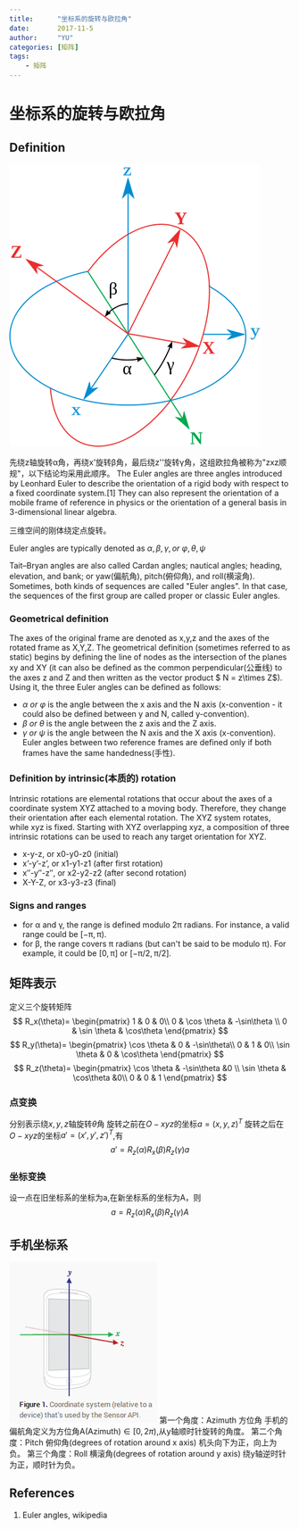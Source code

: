 ```yaml
---
title:      "坐标系的旋转与欧拉角"
date:       2017-11-5
author:     "YU"
categories: [矩阵]
tags:
    - 矩阵
--- 
```


# 坐标系的旋转与欧拉角

## Definition

![欧拉角](/images/450px-Eulerangles.svg.png)

先绕z轴旋转α角，再绕x'旋转β角，最后绕z''旋转γ角，这组欧拉角被称为"zxz顺规"，以下结论均采用此顺序。
The Euler angles are three angles introduced by Leonhard Euler to describe the orientation of a rigid body with respect to a fixed coordinate system.[1] They can also represent the orientation of a mobile frame of reference in physics or the orientation of a general basis in 3-dimensional linear algebra.

三维空间的刚体绕定点旋转。

Euler angles are typically denoted as $\alpha,\beta,\gamma,or\ \varphi,\theta,\psi$

Tait–Bryan angles are also called Cardan angles; nautical angles; heading, elevation, and bank; or yaw(偏航角), pitch(俯仰角), and roll(横滚角). Sometimes, both kinds of sequences are called "Euler angles". In that case, the sequences of the first group are called proper or classic Euler angles.

### Geometrical definition

The axes of the original frame are denoted as x,y,z and the axes of the rotated frame as X,Y,Z. The geometrical definition (sometimes referred to as static) begins by defining the line of nodes as the intersection of the planes xy and XY (it can also be defined as the common perpendicular(公垂线) to the axes z and Z and then written as the vector product $ N = z\times Z$). Using it, the three Euler angles can be defined as follows:

*  $\alpha\ or\ \varphi$ is the angle between the x axis and the N axis (x-convention - it could also be defined between y and N, called y-convention).
* $\beta\ or\ \theta$ is the angle between the z axis and the Z axis.
* $\gamma\ or\ \psi$ is the angle between the N axis and the X axis (x-convention).
Euler angles between two reference frames are defined only if both frames have the same handedness(手性).

### Definition by intrinsic(本质的) rotation

Intrinsic rotations are elemental rotations that occur about the axes of a coordinate system XYZ attached to a moving body. Therefore, they change their orientation after each elemental rotation. The XYZ system rotates, while xyz is fixed. Starting with XYZ overlapping xyz, a composition of three intrinsic rotations can be used to reach any target orientation for XYZ.

* x-y-z, or x0-y0-z0 (initial)
* x’-y’-z’, or x1-y1-z1 (after first rotation)
* x″-y″-z″, or x2-y2-z2 (after second rotation)
* X-Y-Z, or x3-y3-z3 (final)

### Signs and ranges

* for α and γ, the range is defined modulo 2π radians. For instance, a valid range could be [−π, π).
* for β, the range covers π radians (but can't be said to be modulo π). For example, it could be [0, π] or [−π/2, π/2].

## 矩阵表示

定义三个旋转矩阵
$$
R_x(\theta)=
\begin{pmatrix}
1 & 0 & 0\\
0 & \cos \theta & -\sin\theta \\
0 & \sin \theta & \cos\theta
\end{pmatrix}
$$
$$
R_y(\theta)=
\begin{pmatrix}
\cos \theta & 0 & -\sin\theta\\
0 & 1 &  0\\
\sin \theta & 0 & \cos\theta
\end{pmatrix}
$$
$$
R_z(\theta)=
\begin{pmatrix}
 \cos \theta & -\sin\theta &0 \\
 \sin \theta & \cos\theta &0\\
 0 & 0 & 1
\end{pmatrix}
$$
### 点变换

分别表示绕$x,y,z$轴旋转$\theta$角
旋转之前在$O-xyz$的坐标$a=(x,y,z)^T$
旋转之后在$O-xyz$的坐标$a'=(x',y',z')^T$,有
$$
a'=R_z(\alpha)R_x(\beta)R_z(\gamma)a
$$

### 坐标变换

设一点在旧坐标系的坐标为a,在新坐标系的坐标为A，则
$$
a=R_z(\alpha)R_x(\beta)R_z(\gamma)A
$$

## 手机坐标系

![手机坐标系](/images/mobliephoneCoor.png)
第一个角度：Azimuth 方位角
手机的偏航角定义为方位角A(Azimuth)$\in[0,2\pi)$,从y轴顺时针旋转的角度。
第二个角度：Pitch 俯仰角(degrees of rotation around x axis)
机头向下为正，向上为负。
第三个角度：Roll 横滚角(degrees of rotation around y axis)
绕y轴逆时针为正，顺时针为负。




## References

1. Euler angles, wikipedia